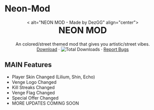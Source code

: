 # Neon-Mod
<p align="center" style="margin-bottom: 0px !important;">
  < alt="NEON MOD - Made by DezGG" align="center">
</p>

<h1 align="center" style="margin-top: 0px;">NEON MOD</h1>

 <p align="center">
    An colored/street themed mod that gives you artistic/street vibes.
    <br />
    <a href="https://github.com/KruzShady/vWeeb/releases/latest/download/vWeeb.zip">Download</a>
    ·
    <img alt="Total Downloads" src="https://img.shields.io/github/downloads/dezgg/Neon-Mod/total?label=Downloads">
    ·
    <a href="https://github.com/DezGG/Neon-Mod/issues">Report Bugs</a>
  </p>
</p>

## MAIN Features
- Player Skin Changed (Lilium, Shin, Echo)
- Venge Logo Changed
- Kill Streaks Changed
- Venge Flag Changed
- Special Offer Changed
- MORE UPDATES COMING SOON
